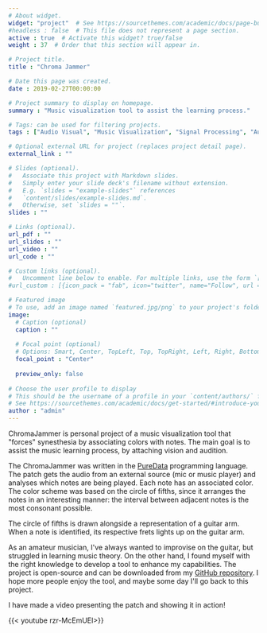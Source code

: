 ```yaml
---
# About widget.
widget: "project"  # See https://sourcethemes.com/academic/docs/page-builder/
#headless : false  # This file does not represent a page section.
active : true  # Activate this widget? true/false
weight : 37  # Order that this section will appear in.

# Project title.
title : "Chroma Jammer"

# Date this page was created.
date : 2019-02-27T00:00:00

# Project summary to display on homepage.
summary : "Music visualization tool to assist the learning process."

# Tags: can be used for filtering projects.
tags : ["Audio Visual", "Music Visualization", "Signal Processing", "Audio Analysis", "Feature Extraction", "Pure Data", "Real Time", "Music Information Retrieval"]

# Optional external URL for project (replaces project detail page).
external_link : ""

# Slides (optional).
#   Associate this project with Markdown slides.
#   Simply enter your slide deck's filename without extension.
#   E.g. `slides = "example-slides"` references 
#   `content/slides/example-slides.md`.
#   Otherwise, set `slides = ""`.
slides : ""

# Links (optional).
url_pdf : ""
url_slides : ""
url_video : ""
url_code : ""

# Custom links (optional).
#   Uncomment line below to enable. For multiple links, use the form `[{...}, {...}, {...}]`.
#url_custom : [{icon_pack = "fab", icon="twitter", name="Follow", url = "https://twitter.com/georgecushen"}]

# Featured image
# To use, add an image named `featured.jpg/png` to your project's folder. 
image:
  # Caption (optional)
  caption : ""
  
  # Focal point (optional)
  # Options: Smart, Center, TopLeft, Top, TopRight, Left, Right, BottomLeft, Bottom, BottomRight
  focal_point : "Center"
  
  preview_only: false
  
# Choose the user profile to display
# This should be the username of a profile in your `content/authors/` folder.
# See https://sourcethemes.com/academic/docs/get-started/#introduce-yourself
author : "admin"
---
```


ChromaJammer is personal project of a music visualization tool that "forces" synesthesia by associating colors with notes. The main goal is to assist the music learning process, by attaching vision and audition.

The ChromaJammer was written in the <a href="http://puredata.info/">PureData</a> programming language. The patch gets the audio from an external source (mic or music player) and analyses which notes are being played. Each note has an associated color. The color scheme was based on the circle of fifths, since it arranges the notes in an interesting manner: the interval between adjacent notes is the most consonant possible.

The circle of fifths is drawn alongside a representation of a guitar arm. When a note is identified, its respective frets lights up on the guitar arm.

As an amateur musician, I've always wanted to improvise on the guitar, but struggled in learning music theory. On the other hand, I found myself with the right knowledge to develop a tool to enhance my capabilities. The project is open-source and can be downloaded from my <a href="https://github.com/andresbrocco/ChromaJammer">GitHub repository</a>. I hope more people enjoy the tool, and maybe some day I'll go back to this project.

I have made a video presenting the patch and showing it in action! 

{{< youtube rzr-McEmUEI>}}
